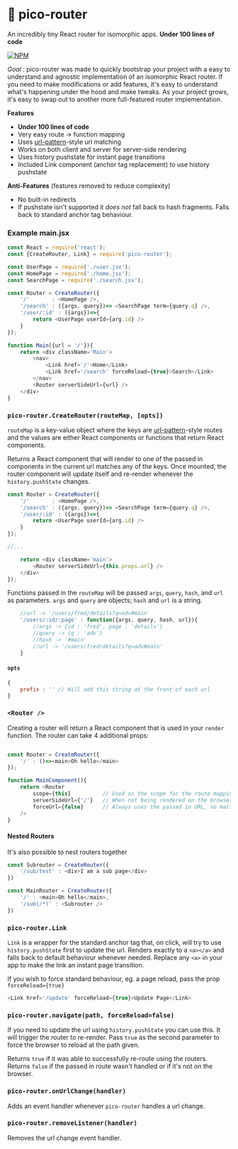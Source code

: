 # 🔀 pico-router
An incredibly tiny React router for isomorphic apps. **Under 100 lines of code**

[![NPM](https://nodei.co/npm/pico-router.png)](https://nodei.co/npm/pico-router/)

*Goal* : pico-router was made to quickly bootstrap your project with a easy to understand and agnostic implementation of an isomorphic React router.
If you need to make modifications or add features, it's easy to understand what's happening under the hood and make tweaks.
As your project grows, it's easy to swap out to another more full-featured router implementation.

**Features**

* **Under 100 lines of code**
* Very easy route -> function mapping
* Uses [url-pattern](https://www.npmjs.com/package/url-pattern)-style url matching
* Works on both client and server for server-side rendering
* Uses history pushstate for instant page transitions
* Included Link component (anchor tag replacement) to use history pushstate

**Anti-Features** (features removed to reduce complexity)
* No built-in redirects
* If pushstate isn't supported it *does not* fall back to hash fragments. Falls back to standard anchor tag behaviour.



### Example main.jsx
```js
const React = require('react');
const {CreateRouter, Link} = require('pico-router');

const UserPage = require('./user.jsx');
const HomePage = require('./home.jsx');
const SearchPage = require('./search.jsx');

const Router = CreateRouter({
	'/'       : <HomePage />,
	'/search' : ({args, query})=> <SearchPage term={query.q} />,
	'/user/:id' : ({args})=>{
		return <UserPage userId={arg.id} />
	}
});

function Main({url = '/'}){
	return <div className='Main'>
		<nav>
			<Link href='/'>Home</Link>
			<Link href='/search' forceReload={true}>Search</Link>
		</nav>
		<Router serverSideUrl={url} />
	</div>
}
```

### `pico-router.CreateRouter(routeMap, [opts])`

`routeMap` is a key-value object where the keys are [url-pattern](https://www.npmjs.com/package/url-pattern)-style
routes and the values are either React components or functions that return React components.

Returns a React component that will render to one of the passed in components in the current url matches any of the keys. Once mounted, the router component will update itself and re-render whenever the `history.pushState` changes.

```js
const Router = CreateRouter({
	'/'       : <HomePage />,
	'/search' : ({args, query})=> <SearchPage term={query.q} />,
	'/user/:id' : ({args})=>{
		return <UserPage userId={arg.id} />
	}
});

//...

	return <div className='main'>
		<Router serverSideUrl={this.props.url} />
	</div>
});

```

Functions passed in the `routeMap` will be passed `args`, `query`, `hash`, and `url` as parameters. `args` and `query` are objects; `hash` and `url` is a string.

```js
	//url -> '/users/fred/details?q=adv#main'
	'/users/:id/:page' : function({args, query, hash, url}){
		//args -> {id : 'fred', page : 'details'}
		//query -> {q : 'adv'}
		//hash -> '#main'
		//url -> '/users/fred/details?q=adv#main'
	}
```

#### `opts`
```js
{
	prefix : '' // Will add this string at the front of each url
}
```



### `<Router />`
Creating a router will return a React component that is used in your `render` function. The router can take 4 additional props:

```js

const Router = CreateRouter({
	'/' : ()=><main>Oh hello</main>
});

function MainComponent(){
	return <Router
		scope={this}          // Used as the scope for the route mapping functions. Useful if your route mapping needs props or state
		serverSideUrl={'/'}   // When not being rendered on the browser, this defines what url it should use.
		forceUrl={false}      // Always uses the passed in URL, no matter server or client side
	/>
}
```

#### Nested Routers
It's also possible to nest routers together

```js
const Subrouter = CreateRouter({
	'/sub/test' : <div>I am a sub page</div>
})

const MainRouter = CreateRouter({
	'/' : <main>Oh hello</main>,
	'/sub(/*)' : <Subrouter />
})
```


### `pico-router.Link`

`Link` is a wrapper for the standard anchor tag that, on click, will try to use `history.pushState` first to update the url. Renders exactly to a `<a></a>` and falls back to default behaviour whenever needed. Replace any `<a>` in your app to make the link an instant page transition.

If you wish to force standard behaviour, eg. a page reload, pass the prop `forceReload={true}`

```js
<Link href='/update' forceReload={true}>Update Page</Link>
```

### `pico-router.navigate(path, forceReload=false)`

If you need to update the url using `history.pushState` you can use this. It will trigger the router to re-render. Pass `true` as the second parameter to force the browser to reload at the path given.

Returns `true` if it was able to successfully re-route using the routers. Returns `false` if the passed in route wasn't handled or if it's not on the browser.



### `pico-router.onUrlChange(handler)`
Adds an event handler whenever `pico-router` handles a url change.

### `pico-router.removeListener(handler)`
Removes the url change event handler.
